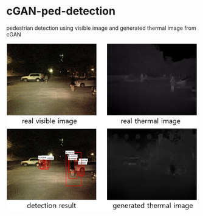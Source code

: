 # cGAN-ped-detection
pedestrian detection using visible image and generated thermal image from cGAN

<div align="left">
    <img src="/image.jpg" width="800px"</img> 
</div>
